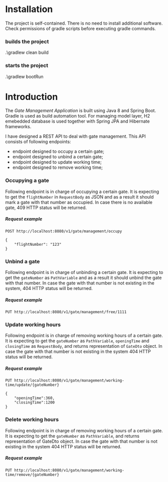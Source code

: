 # Installation

The project is self-contained. There is no need to install additional software. 
Check permissions of gradle scripts before executing gradle commands.

### builds the project
.\gradlew clean build


### starts the project
.\gradlew bootRun


# Introduction
The *Gate Management Application* is built using Java 8 and Spring Boot. Gradle is used as build automation tool.
For managing model layer, H2 emebedded database is used together with Spring JPA and Hibernate frameworks.


I have designed a REST API to deal with gate management. This API consists of following endpoints:
	
* endpoint designed to occupy a certain gate;
* endpoint designed to unbind a certain gate;
* endpoint designed to update working time;
* endpoint designed to remove working time;

### Occupying a gate

Following endpoint is in charge of occupying a certain gate.
It is expecting to get the `flightNumber` in `RequestBody` as JSON and as a result it should mark a gate with that number as occupied.
In case there is no available gate, 409 HTTP status will be returned.


##### Request example

```
POST http://localhost:8080/v1/gate/management/occupy

{
    "flightNumber": "123"
}
```

### Unbind a gate

Following endpoint is in charge of unbinding a certain gate.
It is expecting to get the `gateNumber` as `PathVariable` and as a result it should unbind the gate with that number.
In case the gate with that number is not existing in the system, 404 HTTP status will be returned.

##### Request example

```
PUT http://localhost:8080/v1/gate/management/free/1111
```


### Update working hours

Following endpoint is in charge of removing working hours of a certain gate.
It is expecting to get the `gateNumber` as `PathVariable`, `openingTime` and `closingTime` as `RequestBody`, 
and returns representation of `GateDto` object.
In case the gate with that number is not existing in the system 404 HTTP status will be returned.

##### Request example

```
PUT http://localhost:8080/v1/gate/management/working-time/update/{gateNumber}

{
    "openingTime":360,
    "closingTime":1200
}
```

### Delete working hours

Following endpoint is in charge of removing working hours of a certain gate.
It is expecting to get the `gateNumber` as `PathVariable`, and returns representation of GateDto object.
In case the gate with that number is not existing in the system 404 HTTP status will be returned.


##### Request example

```
PUT http://localhost:8080/v1/gate/management/working-time/remove/{gateNumber}
```

